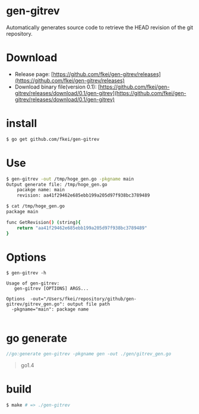 gen-gitrev
==========

Automatically generates source code to retrieve the HEAD revision of the git repository.

# Download

- Release page: [https://github.com/fkei/gen-gitrev/releases](https://github.com/fkei/gen-gitrev/releases)
- Download binary file(version 0.1): [https://github.com/fkei/gen-gitrev/releases/download/0.1/gen-gitrev](https://github.com/fkei/gen-gitrev/releases/download/0.1/gen-gitrev)

# install

```sh
$ go get github.com/fkei/gen-gitrev
```

# Use

```sh
$ gen-gitrev -out /tmp/hoge_gen.go -pkgname main
Output generate file: /tmp/hoge_gen.go
	pacakge name: main
	revision: aa41f29462e685ebb199a205d97f938bc3789489

$ cat /tmp/hoge_gen.go
package main

func GetRevision() (string){
	return "aa41f29462e685ebb199a205d97f938bc3789489"
}
```

# Options

```
$ gen-gitrev -h

Usage of gen-gitrev:
   gen-gitrev [OPTIONS] ARGS...

Options  -out="/Users/fkei/repository/github/gen-gitrev/gitrev_gen.go": output file path
  -pkgname="main": package name
  
```

# go generate

```go
//go:generate gen-gitrev -pkgname gen -out ./gen/gitrev_gen.go
```

> go1.4

# build

```sh
$ make # => ./gen-gitrev
```
